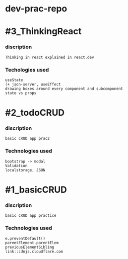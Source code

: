 # dev-prac-repo

# #3_ThinkingReact
### discription
    Thinking in react explained in react.dev
### Techologies used
    useState
    (+ json-server, useEffect
    drawing boxes around every component and subcomponent
    state vs props
    
# #2_todoCRUD
### discription
    basic CRUD app prac2
### Technologies used
    bootstrap -> modal
    Validation
    localstorage, JSON
    
# #1_basicCRUD
### discription
    basic CRUD app practice
### Technologies used 
    e.preventDefault()
    parentElement.parentElem
    previousElementSibling
    link::cdnjs.cloudflare.com

